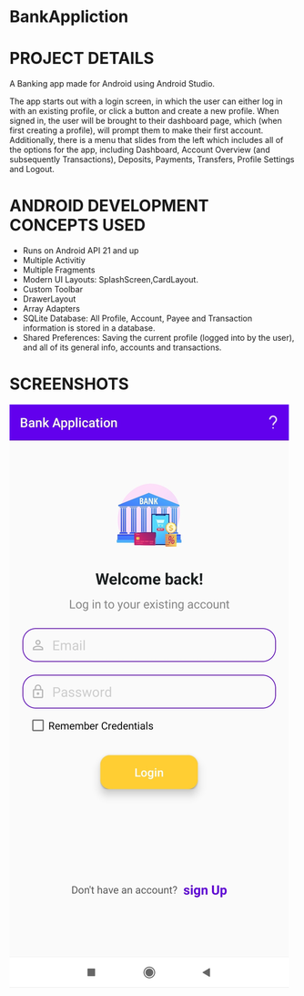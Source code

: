 # BankAppliction

# PROJECT DETAILS

A Banking app made for Android using Android Studio.


The app starts out with a login screen, in which the user can either log in with an existing profile, or click a button and create a new profile. When signed in, the user will be brought to their dashboard page, which (when first creating a profile), will prompt them to make their first account. Additionally, there is a menu that slides from the left which includes all of the options for the app, including Dashboard, Account Overview (and subsequently Transactions), Deposits, Payments, Transfers, Profile Settings and Logout. 


# ANDROID DEVELOPMENT CONCEPTS USED

- Runs on Android API 21 and up
- Multiple Activitiy
- Multiple Fragments
- Modern UI Layouts: SplashScreen,CardLayout.
- Custom Toolbar
- DrawerLayout
- Array Adapters
- SQLite Database: All Profile, Account, Payee and Transaction information is stored in a database.
- Shared Preferences: Saving the current profile (logged into by the user), and all of its general info, accounts and transactions.

# SCREENSHOTS

 <img src="Images/login.png">
